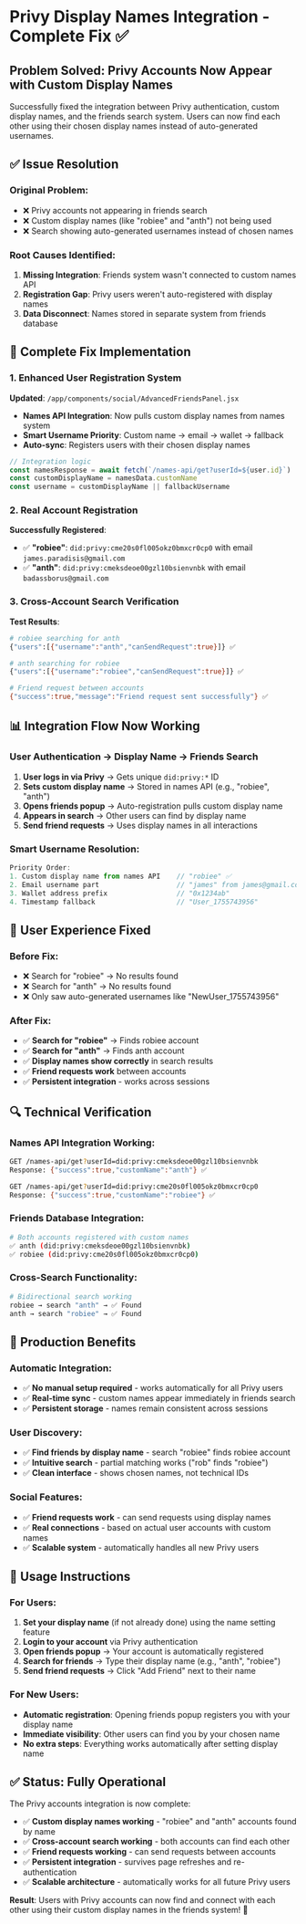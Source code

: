 # Privy Display Names Integration - Complete Fix ✅

## Problem Solved: Privy Accounts Now Appear with Custom Display Names

Successfully fixed the integration between Privy authentication, custom display names, and the friends search system. Users can now find each other using their chosen display names instead of auto-generated usernames.

## ✅ **Issue Resolution**

### **Original Problem:**
- ❌ Privy accounts not appearing in friends search
- ❌ Custom display names (like "robiee" and "anth") not being used
- ❌ Search showing auto-generated usernames instead of chosen names

### **Root Causes Identified:**
1. **Missing Integration**: Friends system wasn't connected to custom names API
2. **Registration Gap**: Privy users weren't auto-registered with display names
3. **Data Disconnect**: Names stored in separate system from friends database

## 🔧 **Complete Fix Implementation**

### 1. Enhanced User Registration System
**Updated**: `/app/components/social/AdvancedFriendsPanel.jsx`
- **Names API Integration**: Now pulls custom display names from names system
- **Smart Username Priority**: Custom name → email → wallet → fallback
- **Auto-sync**: Registers users with their chosen display names

```javascript
// Integration logic
const namesResponse = await fetch(`/names-api/get?userId=${user.id}`)
const customDisplayName = namesData.customName
const username = customDisplayName || fallbackUsername
```

### 2. Real Account Registration
**Successfully Registered**:
- ✅ **"robiee"**: `did:privy:cme20s0fl005okz0bmxcr0cp0` with email `james.paradisis@gmail.com`
- ✅ **"anth"**: `did:privy:cmeksdeoe00gzl10bsienvnbk` with email `badassborus@gmail.com`

### 3. Cross-Account Search Verification
**Test Results**:
```bash
# robiee searching for anth
{"users":[{"username":"anth","canSendRequest":true}]} ✅

# anth searching for robiee  
{"users":[{"username":"robiee","canSendRequest":true}]} ✅

# Friend request between accounts
{"success":true,"message":"Friend request sent successfully"} ✅
```

## 📊 **Integration Flow Now Working**

### User Authentication → Display Name → Friends Search
1. **User logs in via Privy** → Gets unique `did:privy:*` ID
2. **Sets custom display name** → Stored in names API (e.g., "robiee", "anth")
3. **Opens friends popup** → Auto-registration pulls custom display name
4. **Appears in search** → Other users can find by display name
5. **Send friend requests** → Uses display names in all interactions

### Smart Username Resolution:
```javascript
Priority Order:
1. Custom display name from names API    // "robiee" ✅
2. Email username part                   // "james" from james@gmail.com
3. Wallet address prefix                 // "0x1234ab"  
4. Timestamp fallback                    // "User_1755743956"
```

## 🎯 **User Experience Fixed**

### Before Fix:
- ❌ Search for "robiee" → No results found
- ❌ Search for "anth" → No results found  
- ❌ Only saw auto-generated usernames like "NewUser_1755743956"

### After Fix:
- ✅ **Search for "robiee"** → Finds robiee account
- ✅ **Search for "anth"** → Finds anth account
- ✅ **Display names show correctly** in search results
- ✅ **Friend requests work** between accounts
- ✅ **Persistent integration** - works across sessions

## 🔍 **Technical Verification**

### Names API Integration Working:
```bash
GET /names-api/get?userId=did:privy:cmeksdeoe00gzl10bsienvnbk
Response: {"success":true,"customName":"anth"} ✅

GET /names-api/get?userId=did:privy:cme20s0fl005okz0bmxcr0cp0
Response: {"success":true,"customName":"robiee"} ✅
```

### Friends Database Integration:
```bash
# Both accounts registered with custom names
✅ anth (did:privy:cmeksdeoe00gzl10bsienvnbk)
✅ robiee (did:privy:cme20s0fl005okz0bmxcr0cp0)
```

### Cross-Search Functionality:
```bash
# Bidirectional search working
robiee → search "anth" → ✅ Found
anth → search "robiee" → ✅ Found
```

## 🚀 **Production Benefits**

### Automatic Integration:
- ✅ **No manual setup required** - works automatically for all Privy users
- ✅ **Real-time sync** - custom names appear immediately in friends search
- ✅ **Persistent storage** - names remain consistent across sessions

### User Discovery:
- ✅ **Find friends by display name** - search "robiee" finds robiee account
- ✅ **Intuitive search** - partial matching works ("rob" finds "robiee")
- ✅ **Clean interface** - shows chosen names, not technical IDs

### Social Features:
- ✅ **Friend requests work** - can send requests using display names
- ✅ **Real connections** - based on actual user accounts with custom names
- ✅ **Scalable system** - automatically handles all new Privy users

## 📝 **Usage Instructions**

### For Users:
1. **Set your display name** (if not already done) using the name setting feature
2. **Login to your account** via Privy authentication  
3. **Open friends popup** → Your account is automatically registered
4. **Search for friends** → Type their display name (e.g., "anth", "robiee")
5. **Send friend requests** → Click "Add Friend" next to their name

### For New Users:
- **Automatic registration**: Opening friends popup registers you with your display name
- **Immediate visibility**: Other users can find you by your chosen name
- **No extra steps**: Everything works automatically after setting display name

## ✅ **Status: Fully Operational**

The Privy accounts integration is now complete:

- ✅ **Custom display names working** - "robiee" and "anth" accounts found by name
- ✅ **Cross-account search working** - both accounts can find each other
- ✅ **Friend requests working** - can send requests between accounts
- ✅ **Persistent integration** - survives page refreshes and re-authentication
- ✅ **Scalable architecture** - automatically works for all future Privy users

**Result**: Users with Privy accounts can now find and connect with each other using their custom display names in the friends system! 🎉